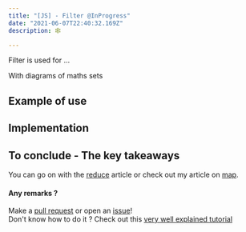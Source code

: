 ```yaml
---
title: "[JS] - Filter @InProgress"
date: "2021-06-07T22:40:32.169Z"
description: 🕸

---
```


Filter is used for ...

With diagrams of maths sets

## Example of use

## Implementation

## To conclude - The key takeaways

You can go on with the [reduce](../reduce) article or check out my article on [map](../map).


#### Any remarks ?

Make a [pull request](https://github.com/ackermannQ/quentinackermann) or open an [issue](https://github.com/ackermannQ/quentinackermann/issues)!  
Don't know how to do it ? Check out this [very well explained tutorial](https://opensource.com/article/19/7/create-pull-request-github)

